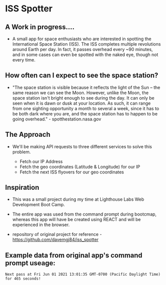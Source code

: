 # ISS Spotter

## A Work in progress....

- A small app for space enthusiasts who are interested in spotting the International Space Station (ISS). The ISS completes multiple revolutions around Earth per day. In fact, it passes overhead every ~90 minutes, and in some cases can even be spotted with the naked eye, though not every time.

## How often can I expect to see the space station?

- "The space station is visible because it reflects the light of the Sun – the same reason we can see the Moon. However, unlike the Moon, the space station isn't bright enough to see during the day. It can only be seen when it is dawn or dusk at your location. As such, it can range from one sighting opportunity a month to several a week, since it has to be both dark where you are, and the space station has to happen to be going overhead." - spotthestation.nasa.gov

## The Approach

- We'll be making API requests to three different services to solve this problem.

  - Fetch our IP Address
  - Fetch the geo coordinates (Latitude & Longitude) for our IP
  - Fetch the next ISS flyovers for our geo coordinates

## Inspiration

- This was a small project during my time at Lighthouse Labs Web Development Boot Camp.

- The entire app was used from the command prompt during bootcmap, whereas this app will have be created using REACT and will be experienced in the browser.

- repository of original project for reference - https://github.com/davemgj84/iss_spotter

## Example data from original app's command prompt useage:

`Next pass at Fri Jun 01 2021 13:01:35 GMT-0700 (Pacific Daylight Time) for 465 seconds!`
